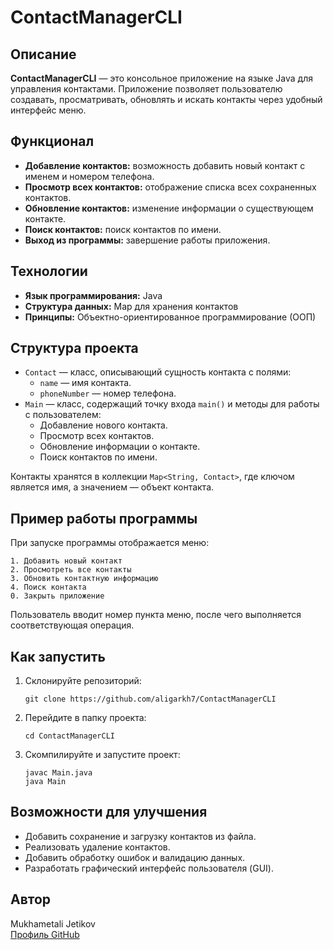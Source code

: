# ContactManagerCLI

## Описание
**ContactManagerCLI** — это консольное приложение на языке Java для управления контактами. Приложение позволяет пользователю создавать, просматривать, обновлять и искать контакты через удобный интерфейс меню.

## Функционал
- **Добавление контактов:** возможность добавить новый контакт с именем и номером телефона.
- **Просмотр всех контактов:** отображение списка всех сохраненных контактов.
- **Обновление контактов:** изменение информации о существующем контакте.
- **Поиск контактов:** поиск контактов по имени.
- **Выход из программы:** завершение работы приложения.

## Технологии
- **Язык программирования:** Java
- **Структура данных:** Map для хранения контактов
- **Принципы:** Объектно-ориентированное программирование (ООП)

## Структура проекта
- `Contact` — класс, описывающий сущность контакта с полями:
    - `name` — имя контакта.
    - `phoneNumber` — номер телефона.
- `Main` — класс, содержащий точку входа `main()` и методы для работы с пользователем:
    - Добавление нового контакта.
    - Просмотр всех контактов.
    - Обновление информации о контакте.
    - Поиск контактов по имени.

Контакты хранятся в коллекции `Map<String, Contact>`, где ключом является имя, а значением — объект контакта.

## Пример работы программы
При запуске программы отображается меню:

```
1. Добавить новый контакт
2. Просмотреть все контакты
3. Обновить контактную информацию
4. Поиск контакта
0. Закрыть приложение
```

Пользователь вводит номер пункта меню, после чего выполняется соответствующая операция.

## Как запустить
1. Склонируйте репозиторий:
   ```
   git clone https://github.com/aligarkh7/ContactManagerCLI
   ```
2. Перейдите в папку проекта:
   ```
   cd ContactManagerCLI
   ```
3. Скомпилируйте и запустите проект:
   ```
   javac Main.java
   java Main
   ```

## Возможности для улучшения
- Добавить сохранение и загрузку контактов из файла.
- Реализовать удаление контактов.
- Добавить обработку ошибок и валидацию данных.
- Разработать графический интерфейс пользователя (GUI).

## Автор
Mukhametali Jetikov  
[Профиль GitHub](https://github.com/aligarkh7)